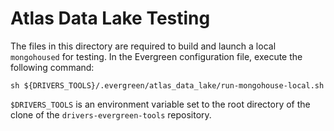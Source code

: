 # Atlas Data Lake Testing

The files in this directory are required to build and launch a local
`mongohoused` for testing. In the Evergreen configuration file, execute
the following command:

`sh ${DRIVERS_TOOLS}/.evergreen/atlas_data_lake/run-mongohouse-local.sh`

`$DRIVERS_TOOLS` is an environment variable set to the root directory
of the clone of the `drivers-evergreen-tools` repository.
